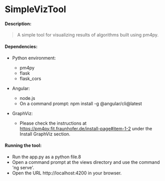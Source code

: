 # SimpleVizTool
#### Description:
>A simple tool for visualizing results of algorithms built using pm4py.

#### Dependencies: 
* Python environment:
  * pm4py
  * flask
  * flask_cors

* Angular:
  * node.js
  * On a command prompt: npm install -g @angular/cli@latest

* GraphViz:
  * Please check the instructions at https://pm4py.fit.fraunhofer.de/install-page#item-1-2 under the Install GraphViz section.

#### Running the tool:
* Run the app.py as a python file.8
* Open a command prompt at the views directory and use the command 'ng serve'.
* Open the URL http://localhost:4200 in your browser.

